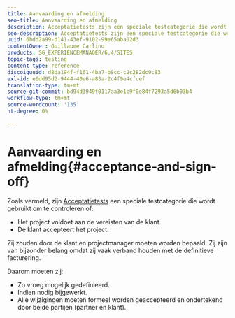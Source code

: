 ```yaml
---
title: Aanvaarding en afmelding
seo-title: Aanvaarding en afmelding
description: Acceptatietests zijn een speciale testcategorie die wordt gebruikt om te controleren of het project aan de vereisten van de klant voldoet en of de klant het project accepteert
seo-description: Acceptatietests zijn een speciale testcategorie die wordt gebruikt om te controleren of het project aan de vereisten van de klant voldoet en of de klant het project accepteert
uuid: 6bdd2a99-d141-43ef-9102-99e65aba02d3
contentOwner: Guillaume Carlino
products: SG_EXPERIENCEMANAGER/6.4/SITES
topic-tags: testing
content-type: reference
discoiquuid: d8da194f-f161-4ba7-b8cc-c2c282dc9c83
exl-id: e6dd95d2-9444-40e6-a83a-2c4f9e4cfcef
translation-type: tm+mt
source-git-commit: bd94d3949f0117aa3e1c9f0e84f7293a5d6b03b4
workflow-type: tm+mt
source-wordcount: '135'
ht-degree: 0%

---
```


# Aanvaarding en afmelding{#acceptance-and-sign-off}

Zoals vermeld, zijn [Acceptatietests](/help/sites-developing/planning.md) een speciale testcategorie die wordt gebruikt om te controleren of:

* Het project voldoet aan de vereisten van de klant.
* De klant accepteert het project.

Zij zouden door de klant en projectmanager moeten worden bepaald. Zij zijn van bijzonder belang omdat zij vaak verband houden met de definitieve facturering.

Daarom moeten zij:

* Zo vroeg mogelijk gedefinieerd.
* Indien nodig bijgewerkt.
* Alle wijzigingen moeten formeel worden geaccepteerd en ondertekend door beide partijen (partner en klant).
